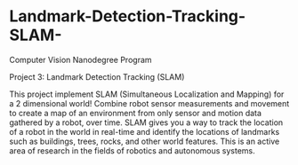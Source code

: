 # Landmark-Detection-Tracking-SLAM-

Computer Vision Nanodegree Program

Project 3: Landmark Detection Tracking (SLAM)

This project implement SLAM (Simultaneous Localization and Mapping) for a 2 dimensional world! 
Combine robot sensor measurements and movement to create a map of an environment from only sensor 
and motion data gathered by a robot, over time. SLAM gives you a way to track the location of a robot
in the world in real-time and identify the locations of landmarks such as buildings, trees, rocks, and
other world features. This is an active area of research in the fields of robotics and autonomous systems.

